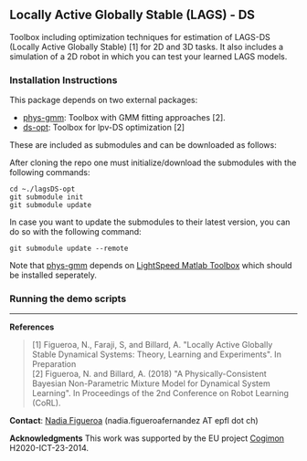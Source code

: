 ## Locally Active Globally Stable (LAGS) - DS
Toolbox including optimization techniques for estimation of LAGS-DS (Locally Active Globally Stable) [1] for 2D and 3D tasks. It also includes a simulation of a 2D robot in which you can test your learned LAGS models.


### Installation Instructions
This package depends on two external packages:
- [phys-gmm](https://github.com/nbfigueroa/phys-gmm): Toolbox with GMM fitting approaches [2].
- [ds-opt](https://github.com/nbfigueroa/ds-opt): Toolbox for lpv-DS optimization [2]

These are included as submodules and can be downloaded as follows:

After cloning the repo one must initialize/download the submodules with the following commands:
```
cd ~./lagsDS-opt
git submodule init
git submodule update
```
In case you want to update the submodules to their latest version, you can do so with the following command:
```
git submodule update --remote
```

Note that [phys-gmm](https://github.com/nbfigueroa/phys-gmm) depends on [LightSpeed Matlab Toolbox](https://github.com/tminka/lightspeed) which should be installed seperately.

### Running the demo scripts

---

**References**     
> [1] Figueroa, N., Faraji, S, and Billard, A. "Locally Active Globally Stable Dynamical Systems: Theory, Learning and Experiments". In Preparation   
> [2] Figueroa, N. and Billard, A. (2018) "A Physically-Consistent Bayesian Non-Parametric Mixture Model for Dynamical System Learning". In Proceedings of the 2nd Conference on Robot Learning (CoRL).

**Contact**: [Nadia Figueroa](http://lasa.epfl.ch/people/member.php?SCIPER=238387) (nadia.figueroafernandez AT epfl dot ch)

**Acknowledgments**
This work was supported by the EU project [Cogimon](https://cogimon.eu/cognitive-interaction-motion-cogimon) H2020-ICT-23-2014.


